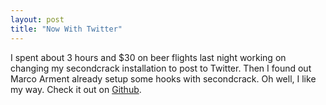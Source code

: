 ```yaml
---
layout: post
title: "Now With Twitter"
---
```


I spent about 3 hours and $30 on beer flights last night working on changing my secondcrack installation to post to Twitter. Then I found out Marco Arment already setup some hooks with secondcrack. Oh well, I like my way. Check it out on [Github](https://github.com/rnystrom/secondcrack).
